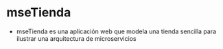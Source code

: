 # mseTienda

- mseTienda es una aplicación web que modela una tienda sencilla para ilustrar una arquitectura de microservicios